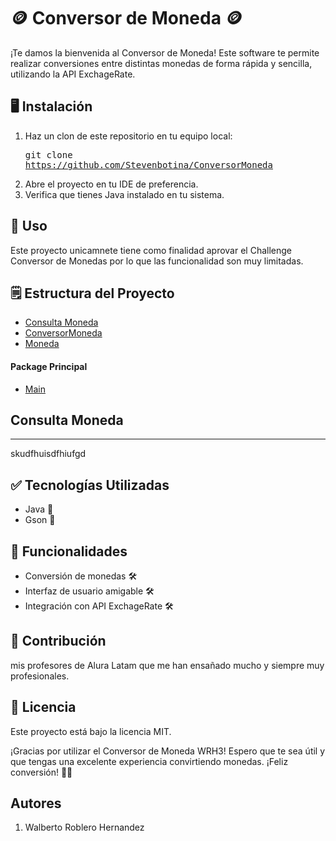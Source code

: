 # 🪙 Conversor de Moneda 🪙

¡Te damos la bienvenida al Conversor de Moneda! Este software te permite realizar conversiones entre distintas monedas de forma rápida y sencilla, utilizando la API ExchageRate. 


## 🖥️ Instalación

1. Haz un clon de este repositorio en tu equipo local: <pre>git clone https://github.com/Stevenbotina/ConversorMoneda </pre> 
2. Abre el proyecto en tu IDE de preferencia.
3. Verifica que tienes Java instalado en tu sistema.

## 📁 Uso
Este proyecto unicamnete tiene como finalidad aprovar el Challenge Conversor de Monedas
por lo que las funcionalidad son muy limitadas.


## 🗒️ Estructura del Proyecto

- [Consulta Moneda](#consulta-moneda)
- [ConversorMoneda](#tecnologías-utilizadas)
- [Moneda](#guía-de-usuario)

#### Package Principal
- [Main](#descripción-y-contexto)  

## Consulta Moneda
---
skudfhuisdfhiufgd

## ✅ Tecnologías Utilizadas
- Java 🔧
- Gson 🔧

## 🌟 Funcionalidades
- Conversión de monedas 🛠️
- Interfaz de usuario amigable 🛠️
- Integración con API ExchageRate 🛠️


## 🤝 Contribución
mis profesores de Alura Latam que me han ensañado mucho y siempre muy profesionales.

## 📝 Licencia

Este proyecto está bajo la licencia MIT.

¡Gracias por utilizar el Conversor de Moneda WRH3! Espero que te sea útil y que tengas una excelente experiencia convirtiendo monedas. ¡Feliz conversión! 🚀✨

## Autores

1. Walberto Roblero Hernandez
